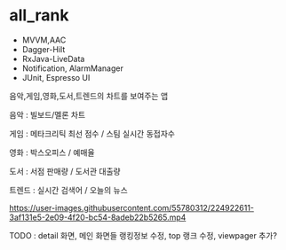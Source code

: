 # all_rank

- MVVM,AAC
- Dagger-Hilt
- RxJava-LiveData
- Notification, AlarmManager
- JUnit, Espresso UI

음악,게임,영화,도서,트렌드의 차트를 보여주는 앱

음악 : 빌보드/멜론 차트

게임 : 메타크리틱 최선 점수 / 스팀 실시간 동접자수

영화 : 박스오피스 / 예매율

도서 : 서점 판매량 / 도서관 대출량

트렌드 : 실시간 검색어 / 오늘의 뉴스



https://user-images.githubusercontent.com/55780312/224922611-3af131e5-2e09-4f20-bc54-8adeb22b5265.mp4


TODO : detail 화면, 메인 화면들 랭킹정보 수정, top 랭크 수정, viewpager 추가?

